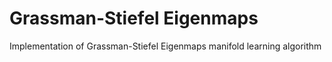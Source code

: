 # Grassman-Stiefel Eigenmaps
Implementation of Grassman-Stiefel Eigenmaps manifold learning algorithm
